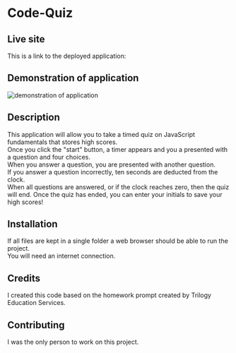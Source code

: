# Code-Quiz
  
## Live site
This is a link to the deployed application:  

## Demonstration of application  
![demonstration of application](link)

## Description
This application will allow you to take a timed quiz on JavaScript fundamentals that stores high scores.  
Once you click the "start" button, a timer appears and you a presented with a question and four choices.  
When you answer a question, you are presented with another question.  
If you answer a question incorrectly, ten seconds are deducted from the clock.  
When all questions are answered, or if the clock reaches zero, then the quiz will end.
Once the quiz has ended, you can enter your initials to save your high scores!

## Installation
If all files are kept in a single folder a web browser should be able to run the project.  
You will need an internet connection.  

## Credits
I created this code based on the homework prompt created by Trilogy Education Services.

## Contributing
I was the only person to work on this project.
